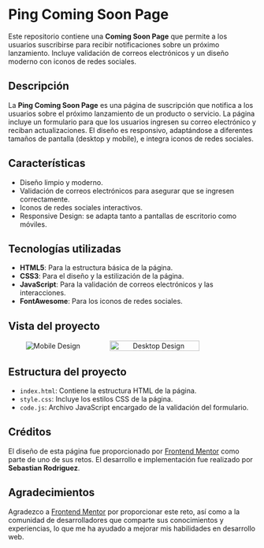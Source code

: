 # Ping Coming Soon Page

Este repositorio contiene una **Coming Soon Page** que permite a los usuarios suscribirse para recibir notificaciones sobre un próximo lanzamiento. Incluye validación de correos electrónicos y un diseño moderno con iconos de redes sociales.

## Descripción

La **Ping Coming Soon Page** es una página de suscripción que notifica a los usuarios sobre el próximo lanzamiento de un producto o servicio. La página incluye un formulario para que los usuarios ingresen su correo electrónico y reciban actualizaciones. El diseño es responsivo, adaptándose a diferentes tamaños de pantalla (desktop y mobile), e integra iconos de redes sociales.

## Características

- Diseño limpio y moderno.
- Validación de correos electrónicos para asegurar que se ingresen correctamente.
- Iconos de redes sociales interactivos.
- Responsive Design: se adapta tanto a pantallas de escritorio como móviles.

## Tecnologías utilizadas

- **HTML5**: Para la estructura básica de la página.
- **CSS3**: Para el diseño y la estilización de la página.
- **JavaScript**: Para la validación de correos electrónicos y las interacciones.
- **FontAwesome**: Para los iconos de redes sociales.

## Vista del proyecto

<div style="display: flex; justify-content: center; align-items: center; text-align: center; margin: 0 auto;">
  <img src="https://res.cloudinary.com/dz209s6jk/image/upload/v1554895678/Challenges/rc3vtukef9kk37msrvxi.jpg" alt="Mobile Design" style="height: auto; max-height: 500px;">
  <img src="https://res.cloudinary.com/dz209s6jk/image/upload/v1554895678/Challenges/tvzmm442kkjocmihbpiq.jpg" alt="Desktop Design" style="width: 60%; height: auto; margin-right: 20px;">
</div>


## Estructura del proyecto

- `index.html`: Contiene la estructura HTML de la página.
- `style.css`: Incluye los estilos CSS de la página.
- `code.js`: Archivo JavaScript encargado de la validación del formulario.

## Créditos

El diseño de esta página fue proporcionado por [Frontend Mentor](https://www.frontendmentor.io) como parte de uno de sus retos. El desarrollo e implementación fue realizado por **Sebastian Rodriguez**.

## Agradecimientos

Agradezco a [Frontend Mentor](https://www.frontendmentor.io) por proporcionar este reto, así como a la comunidad de desarrolladores que comparte sus conocimientos y experiencias, lo que me ha ayudado a mejorar mis habilidades en desarrollo web.
